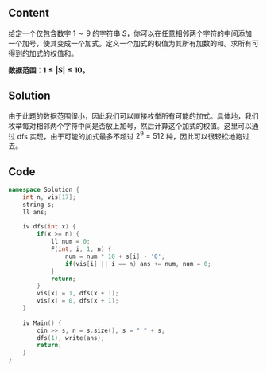 ## Content
给定一个仅包含数字 $1\sim 9$ 的字符串 $S$，你可以在任意相邻两个字符的中间添加一个加号，使其变成一个加式。定义一个加式的权值为其所有加数的和。求所有可得到的加式的权值和。

**数据范围：$1\leqslant |S|\leqslant 10$。**
## Solution
由于此题的数据范围很小，因此我们可以直接枚举所有可能的加式。具体地，我们枚举每对相邻两个字符中间是否放上加号，然后计算这个加式的权值。这里可以通过 dfs 实现，由于可能的加式最多不超过 $2^9=512$ 种，因此可以很轻松地跑过去。
## Code
```cpp
namespace Solution {
	int n, vis[17];
	string s;
	ll ans;
	
	iv dfs(int x) {
		if(x >= n) {
			ll num = 0;
			F(int, i, 1, n) {
				num = num * 10 + s[i] - '0';
				if(vis[i] || i == n) ans += num, num = 0;
			}
			return;
		}
		vis[x] = 1, dfs(x + 1);
		vis[x] = 0, dfs(x + 1);
	}
	
	iv Main() {
		cin >> s, n = s.size(), s = " " + s;
		dfs(1), write(ans);
		return;
	}
}
```